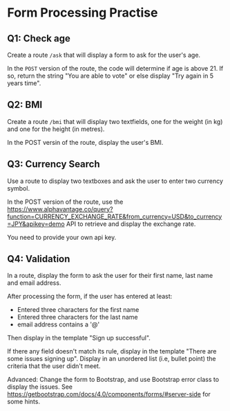 # Form Processing Practise

## Q1: Check age
Create a route `/ask` that will display a form to ask for the user's age.

In the `POST` version of the route, the code will determine if age is above 21. If so, 
return the string "You are able to vote" or else display "Try again in 5 years time".

## Q2: BMI
Create a route `/bmi` that will display two textfields, one for the weight (in kg) and one for the height (in metres). 

In the POST versin of the route, display the user's BMI.

## Q3: Currency Search

Use a route to display two textboxes and ask the user to enter two currency symbol.

In the POST version of the route, use the https://www.alphavantage.co/query?function=CURRENCY_EXCHANGE_RATE&from_currency=USD&to_currency=JPY&apikey=demo API to
retrieve and display the exchange rate.

You need to provide your own api key.

## Q4: Validation

In a route, display the form to ask the user for their first name, last name
and email address.

After processing the form, if the user has entered at least:

* Entered three characters for the first name
* Entered three characters for the last name
* email address contains a '@'

Then display in the template "Sign up successful".

If there any field doesn't match its rule, display in the template
"There are some issues signing up". Display in an unordered list (i.e, bullet point)
the criteria that the user didn't meet.

Advanced: Change the form to Bootstrap, and use Bootstrap error class
to display the issues. See https://getbootstrap.com/docs/4.0/components/forms/#server-side for 
some hints.